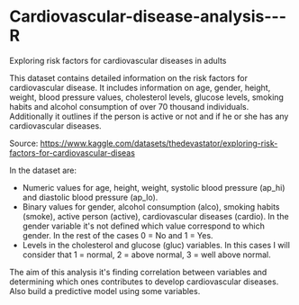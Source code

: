 # Cardiovascular-disease-analysis---R
Exploring risk factors for cardiovascular diseases in adults

This dataset contains detailed information on the risk factors for cardiovascular disease. It includes information on age, gender, height, weight, blood pressure values, cholesterol levels, glucose levels, smoking habits and alcohol consumption of over 70 thousand individuals. Additionally it outlines if the person is active or not and if he or she has any cardiovascular diseases.

Source: https://www.kaggle.com/datasets/thedevastator/exploring-risk-factors-for-cardiovascular-diseas

In the dataset are:

- Numeric values for age, height, weight, systolic blood pressure (ap_hi) and diastolic blood pressure (ap_lo).
- Binary values for gender, alcohol consumption (alco), smoking habits (smoke), active person (active), cardiovascular diseases (cardio). In the gender variable it's not defined which value correspond to which gender. In the rest of the cases 0 = No and 1 = Yes. 
- Levels in the cholesterol and glucose (gluc) variables. In this cases I will consider that  1 = normal, 2 = above normal, 3 = well above normal. 


The aim of this analysis it's finding correlation between variables and determining which ones contributes to develop cardiovascular diseases.
Also build a predictive model using some variables.


